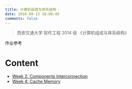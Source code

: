 ```yaml
---
title: 计算机组成与体系结构
date: 2016-09-15 18:08:49
comments: false
---
```


> 西安交通大学 软件工程 2014 级 《计算机组成与体系结构》

作业参考

# Content

+ [Week 2: Components Interconnection](Week2.html)
+ [Week 4: Cache Memory](Week4.html)

